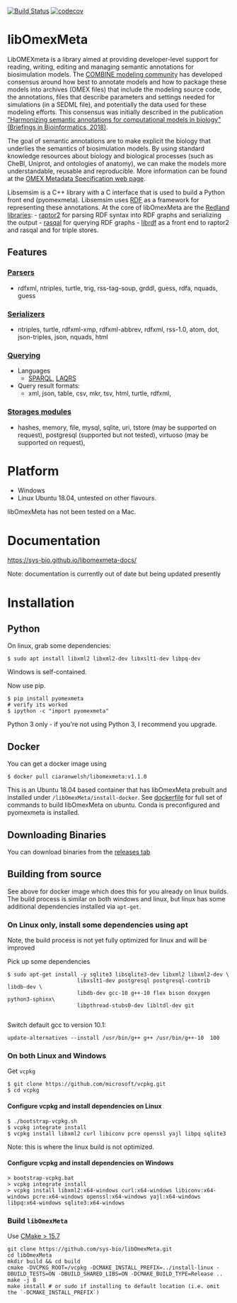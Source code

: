 [![Build Status](https://travis-ci.org/sys-bio/libOmexMeta.svg?branch=master)](https://travis-ci.org/sys-bio/libOmexMeta) 
[![codecov](https://codecov.io/gh/sys-bio/libomexmeta/branch/master/graph/badge.svg)](https://codecov.io/gh/sys-bio/libomexmeta)
# libOmexMeta
LibOMEXmeta is a library aimed at providing developer-level support for reading, writing, editing and managing semantic annotations for biosimulation models.  The [COMBINE modeling community](http://co.mbine.org/)  has developed consensus around how best to annotate models and how to package these models into archives (OMEX files) that include the modeling source code, the annotations, files that describe parameters and settings needed for simulations (in a SEDML file), and potentially the data used for these modeling efforts. This consensus was initially described in the  publication ["Harmonizing semantic annotations for computational models in biology" (Briefings in Bioinformatics, 2018)](https://academic.oup.com/bib/article/20/2/540/5164345).

The goal of semantic annotations are to make explicit the biology that underlies the semantics of biosimulation models. By using standard knowledge resources about biology and biological processes (such as CheBI, Uniprot, and ontologies of anatomy), we can make the models more understandable, reusable and reproducible. More information can be found at the [OMEX Metadata Specification web page](http://co.mbine.org/standards/omex-metadata). 

Libsemsim is a C++ library with a C interface that is used to build a Python front end (pyomexmeta). Libsemsim uses [RDF](https://www.w3.org/RDF/) as a framework for representing these annotations. At the core of libOmexMeta are the [Redland libraries](http://librdf.org/):
    - [raptor2](http://librdf.org/raptor/) for parsing RDF syntax into RDF graphs and serializing the output
    - [rasqal](http://librdf.org/rasqal/) for querying RDF graphs
    - [librdf](http://librdf.org/) as a front end to raptor2 and rasqal and for triple stores. 

## Features
### [Parsers](http://librdf.org/raptor/api-1.4/raptor-parsers.html)
  - rdfxml, ntriples, turtle, trig, rss-tag-soup, grddl, guess, rdfa, nquads, guess
### [Serializers](http://librdf.org/raptor/api-1.4/raptor-serializers.html)
  - ntriples, turtle, rdfxml-xmp, rdfxml-abbrev, rdfxml, rss-1.0, atom, dot, json-triples, json, nquads, html
  
### [Querying](http://librdf.org/rasqal/docs/api/)
  - Languages
    - [SPARQL](https://www.w3.org/TR/sparql11-query/), [LAQRS](https://www.dajobe.org/2007/04/laqrs/) 
  - Query result formats: 
    - xml, json, table, csv, mkr, tsv, html, turtle, rdfxml,

### [Storages modules](http://librdf.org/docs/api/redland-storage-modules.html)
  - hashes, memory, file, mysql, sqlite, uri, tstore (may be supported on request), postgresql (supported but not tested), virtuoso (may be supported on request), 


# Platform
  - Windows
  - Linux Ubuntu 18.04, untested on other flavours. 
  
libOmexMeta has not been tested on a Mac.  

# Documentation

https://sys-bio.github.io/libomexmeta-docs/

Note: documentation is currently out of date but being updated presently 

# Installation
## Python

On linux, grab some dependencies:

    $ sudo apt install libxml2 libxml2-dev libxslt1-dev libpq-dev

Windows is self-contained.

Now use pip. 

    $ pip install pyomexmeta
    # verify its worked
    $ ipython -c "import pyomexmeta"
    
Python 3 only - if you're not using Python 3, I recommend you upgrade. 

## Docker
You can get a docker image using 

    $ docker pull ciaranwelsh/libomexmeta:v1.1.0
    
This is an Ubuntu 18.04 based container that has libOmexMeta prebuilt and installed under `/libOmexMeta/install-docker`. See [dockerfile](https://github.com/sys-bio/libOmexMeta/blob/master/Dockerfile) for full set of commands to build libOmexMeta on ubuntu. 
Conda is preconfigured and pyomexmeta is installed. 

## Downloading Binaries
You can download binaries from the [releases tab](https://github.com/sys-bio/libOmexMeta/releases/tag/v0.1.10)

## Building from source
See above for docker image which does this for you already on linux builds. The build process is similar on both windows and linux, but linux has some additional dependencies installed via `apt-get`. 

### On Linux only, install some dependencies using apt
Note, the build process is not yet fully optimized for linux and will be improved

Pick up some dependencies
```
$ sudo apt-get install -y sqlite3 libsqlite3-dev libxml2 libxml2-dev \
                      libxslt1-dev postgresql postgresql-contrib  libdb-dev \
                      libdb-dev gcc-10 g++-10 flex bison doxygen python3-sphinx\
                      libpthread-stubs0-dev libltdl-dev git
                      
```
Switch default gcc to version 10.1: 
```
update-alternatives --install /usr/bin/g++ g++ /usr/bin/g++-10  100
```

### On both Linux and Windows
Get `vcpkg`
```
$ git clone https://github.com/microsoft/vcpkg.git 
$ cd vcpkg 
```
#### Configure vcpkg and install dependencies on Linux
```
$ ./bootstrap-vcpkg.sh 
$ vcpkg integrate install 
$ vcpkg install libxml2 curl libiconv pcre openssl yajl libpq sqlite3
```
Note: this is where the linux build is not optimized. 
#### Configure vcpkg and install dependencies on Windows
```
> bootstrap-vcpkg.bat 
> vcpkg integrate install 
> vcpkg install libxml2:x64-windows curl:x64-windows libiconv:x64-windows pcre:x64-windows openssl:x64-windows yajl:x64-windows libpq:x64-windows sqlite3:x64-windows
```
### Build `libOmexMeta`
Use [CMake > 15.7](https://github.com/Kitware/CMake/releases/download/v3.15.7/cmake-3.15.7-Linux-x86_64.tar.gz)
```
git clone https://github.com/sys-bio/libOmexMeta.git 
cd libOmexMeta 
mkdir build && cd build 
cmake -DVCPKG_ROOT=/vcpkg -DCMAKE_INSTALL_PREFIX=../install-linux -DBUILD_TESTS=ON -DBUILD_SHARED_LIBS=ON -DCMAKE_BUILD_TYPE=Release .. 
make -j 8 
make install # or sudo if installing to default location (i.e. omit the `-DCMAKE_INSTALL_PREFIX`)
```

